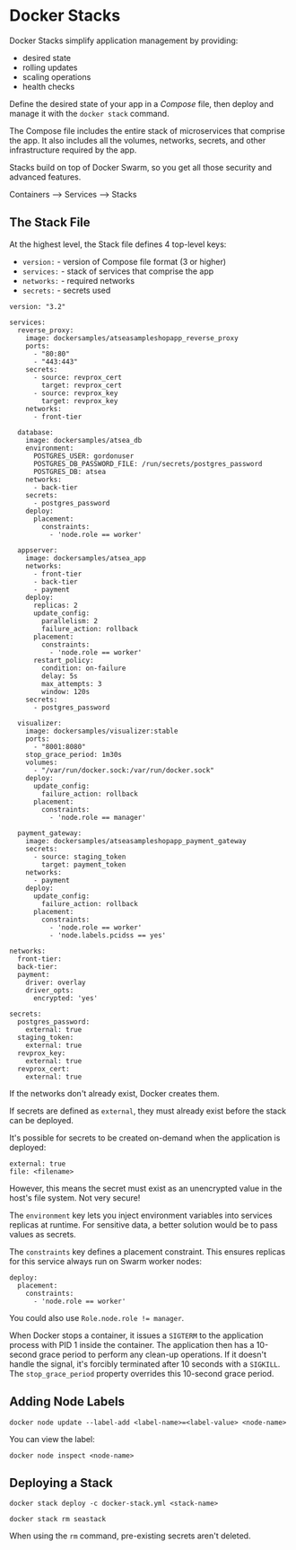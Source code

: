 # Docker Stacks

Docker Stacks simplify application management by providing:

- desired state
- rolling updates
- scaling operations
- health checks

Define the desired state of your app in a *Compose* file, then deploy and manage it with the `docker stack` command.

The Compose file includes the entire stack of microservices that comprise the app. It also includes all the volumes, networks, secrets, and other infrastructure required by the app.

Stacks build on top of Docker Swarm, so you get all those security and advanced features.

Containers --> Services --> Stacks

## The Stack File

At the highest level, the Stack file defines 4 top-level keys:

- `version:` - version of Compose file format (3 or higher)
- `services:` - stack of services that comprise the app
- `networks:` - required networks
- `secrets:` - secrets used

```
version: "3.2"

services:
  reverse_proxy:
    image: dockersamples/atseasampleshopapp_reverse_proxy
    ports:
      - "80:80"
      - "443:443"
    secrets:
      - source: revprox_cert
        target: revprox_cert
      - source: revprox_key
        target: revprox_key
    networks:
      - front-tier

  database:
    image: dockersamples/atsea_db
    environment:
      POSTGRES_USER: gordonuser
      POSTGRES_DB_PASSWORD_FILE: /run/secrets/postgres_password
      POSTGRES_DB: atsea
    networks:
      - back-tier
    secrets:
      - postgres_password
    deploy:
      placement:
        constraints:
          - 'node.role == worker'

  appserver:
    image: dockersamples/atsea_app
    networks:
      - front-tier
      - back-tier
      - payment
    deploy:
      replicas: 2
      update_config:
        parallelism: 2
        failure_action: rollback
      placement:
        constraints:
          - 'node.role == worker'
      restart_policy:
        condition: on-failure
        delay: 5s
        max_attempts: 3
        window: 120s
    secrets:
      - postgres_password

  visualizer:
    image: dockersamples/visualizer:stable
    ports:
      - "8001:8080"
    stop_grace_period: 1m30s
    volumes:
      - "/var/run/docker.sock:/var/run/docker.sock"
    deploy:
      update_config:
        failure_action: rollback
      placement:
        constraints:
          - 'node.role == manager'

  payment_gateway:
    image: dockersamples/atseasampleshopapp_payment_gateway
    secrets:
      - source: staging_token
        target: payment_token
    networks:
      - payment
    deploy:
      update_config:
        failure_action: rollback
      placement:
        constraints:
          - 'node.role == worker'
          - 'node.labels.pcidss == yes'

networks:
  front-tier:
  back-tier:
  payment:
    driver: overlay
    driver_opts:
      encrypted: 'yes'

secrets:
  postgres_password:
    external: true
  staging_token:
    external: true
  revprox_key:
    external: true
  revprox_cert:
    external: true
```

If the networks don't already exist, Docker creates them.

If secrets are defined as `external`, they must already exist before the stack can be deployed.

It's possible for secrets to be created on-demand when the application is deployed:

```
external: true
file: <filename>
```
However, this means the secret must exist as an unencrypted value in the host's file system. Not very secure!

The `environment` key lets you inject environment variables into services replicas at runtime. For sensitive data, a better solution would be to pass values as secrets.

The `constraints` key defines a placement constraint. This ensures replicas for this service always run on Swarm worker nodes:

```
deploy:
  placement:
    constraints:
      - 'node.role == worker'
```

You could also use `Role.node.role != manager`.

When Docker stops a container, it issues a `SIGTERM` to the application process with PID 1 inside the container. The application then has a 10-second grace period to perform any clean-up operations. If it doesn't handle the signal, it's forcibly terminated after 10 seconds with a `SIGKILL`. The `stop_grace_period` property overrides this 10-second grace period.

## Adding Node Labels

`docker node update --label-add <label-name>=<label-value> <node-name>`

You can view the label:

`docker node inspect <node-name>`

## Deploying a Stack

`docker stack deploy -c docker-stack.yml <stack-name>`

`docker stack rm seastack`

When using the `rm` command, pre-existing secrets aren't deleted.




